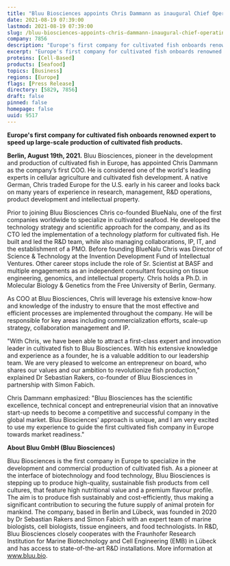 ```yaml
---
title: "Bluu Biosciences appoints Chris Dammann as inaugural Chief Operating Officer"
date: 2021-08-19 07:39:00
lastmod: 2021-08-19 07:39:00
slug: /bluu-biosciences-appoints-chris-dammann-inaugural-chief-operating-officer
company: 7856
description: "Europe's first company for cultivated fish onboards renowned expert to speed up large-scale production of cultivated fish products."
excerpt: "Europe's first company for cultivated fish onboards renowned expert to speed up large-scale production of cultivated fish products."
proteins: [Cell-Based]
products: [Seafood]
topics: [Business]
regions: [Europe]
flags: [Press Release]
directory: [5829, 7856]
draft: false
pinned: false
homepage: false
uuid: 9517
---
```

<p><strong>Europe's first company for cultivated fish onboards renowned expert to speed up large-scale production of cultivated fish products. </strong></p>
<p><strong>Berlin, August 19th, 2021.</strong> Bluu Biosciences, pioneer in the development and production of cultivated fish in Europe, has appointed Chris Dammann as the company’s first COO. He is considered one of the world's leading experts in cellular agriculture and cultivated fish development. A native German, Chris traded Europe for the U.S. early in his career and looks back on many years of experience in research, management, R&D operations, product development and intellectual property.</p>
<p>Prior to joining Bluu Biosciences Chris co-founded BlueNalu, one of the first companies worldwide to specialize in cultivated seafood. He developed the technology strategy and scientific approach for the company, and as its CTO led the implementation of a technology platform for cultivated fish. He built and led the R&D team, while also managing collaborations, IP, IT, and the establishment of a PMO. Before founding BlueNalu Chris was Director of Science & Technology at the Invention Development Fund of Intellectual Ventures. Other career stops include the role of Sr. Scientist at BASF and multiple engagements as an independent consultant focusing on tissue engineering, genomics, and intellectual property. Chris holds a Ph.D. in Molecular Biology & Genetics from the Free University of Berlin, Germany.</p>
<p>As COO at Bluu Biosciences, Chris will leverage his extensive know-how and knowledge of the industry to ensure that the most effective and efficient processes are implemented throughout the company. He will be responsible for key areas including commercialization efforts, scale-up strategy, collaboration management and IP.</p>
<p>"With Chris, we have been able to attract a first-class expert and innovation leader in cultivated fish to Bluu Biosciences. With his extensive knowledge and experience as a founder, he is a valuable addition to our leadership team. We are very pleased to welcome an entrepreneur on board, who shares our values and our ambition to revolutionize fish production," explained Dr Sebastian Rakers, co-founder of Bluu Biosciences in partnership with Simon Fabich.</p>
<p>Chris Dammann emphasized: "Bluu Biosciences has the scientific excellence, technical concept and entrepreneurial vision that an innovative start-up needs to become a competitive and successful company in the global market. Bluu Biosciences’ approach is unique, and I am very excited to use my experience to guide the first cultivated fish company in Europe towards market readiness."</p>
<p><strong>About Bluu GmbH (Bluu Biosciences)</strong></p>
<p>Bluu Biosciences is the first company in Europe to specialize in the development and commercial production of cultivated fish. As a pioneer at the interface of biotechnology and food technology, Bluu Biosciences is stepping up to produce high-quality, sustainable fish products from cell cultures, that feature high nutritional value and a premium flavour profile. The aim is to produce fish sustainably and cost-efficiently, thus making a significant contribution to securing the future supply of animal protein for mankind. The company, based in Berlin and Lübeck, was founded in 2020 by Dr Sebastian Rakers and Simon Fabich with an expert team of marine biologists, cell biologists, tissue engineers, and food technologists. In R&D, Bluu Biosciences closely cooperates with the Fraunhofer Research Institution for Marine Biotechnology and Cell Engineering (EMB) in Lübeck and has access to state-of-the-art R&D installations. More information at <a href="http://www.bluu.bio">www.bluu.bio</a>.</p>
